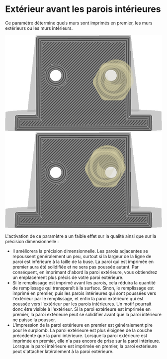 Extérieur avant les parois intérieures
====
Ce paramètre détermine quels murs sont imprimés en premier, les murs extérieurs ou les murs intérieurs.

![La paroi intérieure est imprimée en premier](../../../articles/images/outer_inset_first_disabled.gif)
![La paroi extérieure est imprimée en premier](../../../articles/images/outer_inset_first_enabled.gif)

L'activation de ce paramètre a un faible effet sur la qualité ainsi que sur la précision dimensionnelle :
* Il améliorera la précision dimensionnelle. Les parois adjacentes se repoussent généralement un peu, surtout si la largeur de la ligne de paroi est inférieure à la taille de la buse. La paroi qui est imprimée en premier aura été solidifiée et ne sera pas poussée autant. Par conséquent, en imprimant d'abord la paroi extérieure, vous obtiendrez un emplacement plus précis de votre paroi extérieure.
* Si le remplissage est imprimé avant les parois, cela réduira la quantité de remplissage qui transparaît à la surface. Sinon, le remplissage est imprimé en premier, puis les parois intérieures qui sont poussées vers l'extérieur par le remplissage, et enfin la paroi extérieure qui est poussée vers l'extérieur par les parois intérieures. Un motif pourrait donc être visible à l'extérieur. Si la paroi extérieure est imprimée en premier, la paroi extérieure peut se solidifier avant que la paroi intérieure ne puisse la pousser.
* L'impression de la paroi extérieure en premier est généralement pire pour le surplomb. La paroi extérieure est plus éloignée de la couche précédente que la paroi intérieure. Lorsque la paroi extérieure est imprimée en premier, elle n'a pas encore de prise sur la paroi intérieure. Lorsque la paroi intérieure est imprimée en premier, la paroi extérieure peut s'attacher latéralement à la paroi extérieure.

